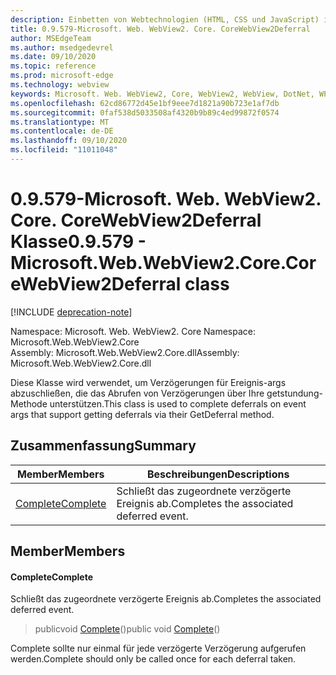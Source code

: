 ```yaml
---
description: Einbetten von Webtechnologien (HTML, CSS und JavaScript) in ihre systemeigenen Anwendungen mit dem Microsoft Edge WebView2-Steuerelement
title: 0.9.579-Microsoft. Web. WebView2. Core. CoreWebView2Deferral
author: MSEdgeTeam
ms.author: msedgedevrel
ms.date: 09/10/2020
ms.topic: reference
ms.prod: microsoft-edge
ms.technology: webview
keywords: Microsoft. Web. WebView2, Core, WebView2, WebView, DotNet, WPF, WinForms, APP, Edge, CoreWebView2, CoreWebView2Controller, Browser Control, Edge HTML, Microsoft. Web. WebView2. Core. CoreWebView2Deferral
ms.openlocfilehash: 62cd86772d45e1bf9eee7d1821a90b723e1af7db
ms.sourcegitcommit: 0faf538d5033508af4320b9b89c4ed99872f0574
ms.translationtype: MT
ms.contentlocale: de-DE
ms.lasthandoff: 09/10/2020
ms.locfileid: "11011048"
---
```

# <span data-ttu-id="4435b-104">0.9.579-Microsoft. Web. WebView2. Core. CoreWebView2Deferral Klasse</span><span class="sxs-lookup"><span data-stu-id="4435b-104">0.9.579 - Microsoft.Web.WebView2.Core.CoreWebView2Deferral class</span></span> 

[!INCLUDE [deprecation-note](../../includes/deprecation-note.md)]

<span data-ttu-id="4435b-105">Namespace: Microsoft. Web. WebView2. Core </span><span class="sxs-lookup"><span data-stu-id="4435b-105">Namespace: Microsoft.Web.WebView2.Core</span></span>\
<span data-ttu-id="4435b-106">Assembly: Microsoft.Web.WebView2.Core.dll</span><span class="sxs-lookup"><span data-stu-id="4435b-106">Assembly: Microsoft.Web.WebView2.Core.dll</span></span>

<span data-ttu-id="4435b-107">Diese Klasse wird verwendet, um Verzögerungen für Ereignis-args abzuschließen, die das Abrufen von Verzögerungen über Ihre getstundung-Methode unterstützen.</span><span class="sxs-lookup"><span data-stu-id="4435b-107">This class is used to complete deferrals on event args that support getting deferrals via their GetDeferral method.</span></span>

## <span data-ttu-id="4435b-108">Zusammenfassung</span><span class="sxs-lookup"><span data-stu-id="4435b-108">Summary</span></span>

 <span data-ttu-id="4435b-109">Member</span><span class="sxs-lookup"><span data-stu-id="4435b-109">Members</span></span>                        | <span data-ttu-id="4435b-110">Beschreibungen</span><span class="sxs-lookup"><span data-stu-id="4435b-110">Descriptions</span></span>
--------------------------------|---------------------------------------------
[<span data-ttu-id="4435b-111">Complete</span><span class="sxs-lookup"><span data-stu-id="4435b-111">Complete</span></span>](#complete) | <span data-ttu-id="4435b-112">Schließt das zugeordnete verzögerte Ereignis ab.</span><span class="sxs-lookup"><span data-stu-id="4435b-112">Completes the associated deferred event.</span></span>

## <span data-ttu-id="4435b-113">Member</span><span class="sxs-lookup"><span data-stu-id="4435b-113">Members</span></span>

#### <span data-ttu-id="4435b-114">Complete</span><span class="sxs-lookup"><span data-stu-id="4435b-114">Complete</span></span> 

<span data-ttu-id="4435b-115">Schließt das zugeordnete verzögerte Ereignis ab.</span><span class="sxs-lookup"><span data-stu-id="4435b-115">Completes the associated deferred event.</span></span>

> <span data-ttu-id="4435b-116">publicvoid [Complete](#complete)()</span><span class="sxs-lookup"><span data-stu-id="4435b-116">public void [Complete](#complete)()</span></span>

<span data-ttu-id="4435b-117">Complete sollte nur einmal für jede verzögerte Verzögerung aufgerufen werden.</span><span class="sxs-lookup"><span data-stu-id="4435b-117">Complete should only be called once for each deferral taken.</span></span>

